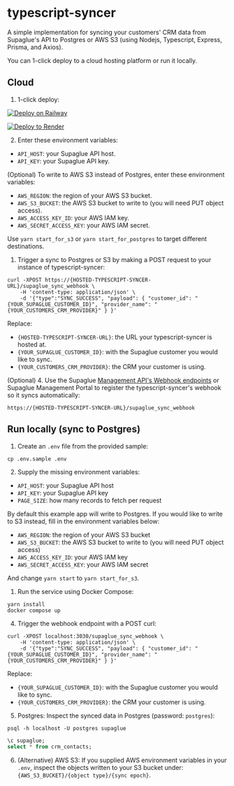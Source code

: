 # typescript-syncer

A simple implementation for syncing your customers' CRM data from Supaglue's API to Postgres or AWS S3 (using Nodejs, Typescript, Express, Prisma, and Axios).

You can 1-click deploy to a cloud hosting platform or run it locally.

## Cloud

1. 1-click deploy:

[![Deploy on Railway](https://railway.app/button.svg)](https://railway.app/new/template/IH6VTn?referralCode=_jOnzI)

[![Deploy to Render](https://render.com/images/deploy-to-render-button.svg)](https://render.com/deploy?repo=https://github.com/supaglue-labs/typescript-syncer)

2. Enter these environment variables:
   
- `API_HOST`: your Supaglue API host.
- `API_KEY`: your Supaglue API key.

(Optional) To write to AWS S3 instead of Postgres, enter these environment variables:
- `AWS_REGION`: the region of your AWS S3 bucket.
- `AWS_S3_BUCKET`: the AWS S3 bucket to write to (you will need PUT object access).
- `AWS_ACCESS_KEY_ID`: your AWS IAM key.
- `AWS_SECRET_ACCESS_KEY`: your AWS IAM secret.

Use `yarn start_for_s3` or `yarn start_for_postgres` to target different destinations.

1. Trigger a sync to Postgres or S3 by making a POST request to your instance of typescript-syncer:

```shell
curl -XPOST https://{HOSTED-TYPESCRIPT-SYNCER-URL}/supaglue_sync_webhook \
    -H 'content-type: application/json' \
    -d '{"type":"SYNC_SUCCESS", "payload": { "customer_id": "{YOUR_SUPAGLUE_CUSTOMER_ID}", "provider_name": "{YOUR_CUSTOMERS_CRM_PROVIDER}" } }'
```

Replace:

- `{HOSTED-TYPESCRIPT-SYNCER-URL}`: the URL your typescript-syncer is hosted at.
- `{YOUR_SUPAGLUE_CUSTOMER_ID}`: with the Supaglue customer you would like to sync.
- `{YOUR_CUSTOMERS_CRM_PROVIDER}`: the CRM your customer is using.

(Optional) 4. Use the Supaglue [Management API's Webhook endpoints](https://docs.supaglue.com/api/mgmt#tag/Webhook/operation/createWebhook) or Supaglue Management Portal to register the typescript-syncer's webhook so it syncs automatically:

`https://{HOSTED-TYPESCRIPT-SYNCER-URL}/supaglue_sync_webhook`

## Run locally (sync to Postgres)

1. Create an `.env` file from the provided sample:

```shell
cp .env.sample .env
```

2. Supply the missing environment variables:

- `API_HOST`: your Supaglue API host
- `API_KEY`: your Supaglue API key
- `PAGE_SIZE`: how many records to fetch per request 

By default this example app will write to Postgres. If you would like to write to S3 instead, fill in the environment variables below:

- `AWS_REGION`: the region of your AWS S3 bucket
- `AWS_S3_BUCKET`: the AWS S3 bucket to write to (you will need PUT object access)
- `AWS_ACCESS_KEY_ID`: your AWS IAM key
- `AWS_SECRET_ACCESS_KEY`: your AWS IAM secret

And change `yarn start` to `yarn start_for_s3`.

1. Run the service using Docker Compose:

```shell
yarn install
docker compose up
```

4. Trigger the webhook endpoint with a POST curl:

```shell
curl -XPOST localhost:3030/supaglue_sync_webhook \
    -H 'content-type: application/json' \
    -d '{"type":"SYNC_SUCCESS", "payload": { "customer_id": "{YOUR_SUPAGLUE_CUSTOMER_ID}", "provider_name": "{YOUR_CUSTOMERS_CRM_PROVIDER}" } }'
```

Replace:

- `{YOUR_SUPAGLUE_CUSTOMER_ID}`: with the Supaglue customer you would like to sync.
- `{YOUR_CUSTOMERS_CRM_PROVIDER}`: the CRM your customer is using.

5. Postgres: Inspect the synced data in Postgres (password: `postgres`):

```shell
psql -h localhost -U postgres supaglue
```

```sql
\c supaglue;
select * from crm_contacts;
```

6. (Alternative) AWS S3: If you supplied AWS environment variables in your `.env`, inspect the objects written to your S3 bucket under: `{AWS_S3_BUCKET}/{object type}/{sync epoch}`.
